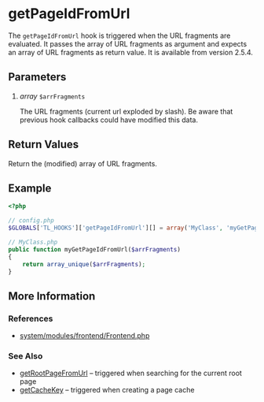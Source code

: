 # getPageIdFromUrl


The `getPageIdFromUrl` hook is triggered when the URL fragments are evaluated. It passes the array of URL fragments as argument and expects an array of URL fragments as return value. It is available from version 2.5.4.


## Parameters 

1. *array* `$arrFragments`

	The URL fragments (current url exploded by slash). Be aware that previous hook callbacks could have modified this data.


## Return Values 

Return the (modified) array of URL fragments.


## Example 

```php
<?php

// config.php
$GLOBALS['TL_HOOKS']['getPageIdFromUrl'][] = array('MyClass', 'myGetPageIdFromUrl');

// MyClass.php
public function myGetPageIdFromUrl($arrFragments)
{
    return array_unique($arrFragments);
}
```


## More Information


### References

- [system/modules/frontend/Frontend.php](https://github.com/contao/core/blob/2.11.7/system/modules/frontend/Frontend.php#L130)


### See Also

- [getRootPageFromUrl](getRootPageFromUrl.md) – triggered when searching for the current root page
- [getCacheKey](getCacheKey.md) – triggered when creating a page cache
